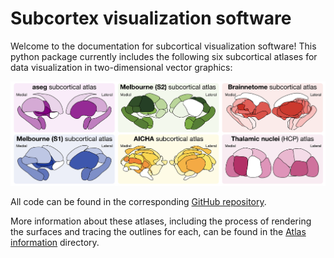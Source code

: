 # Subcortex visualization software

Welcome to the documentation for subcortical visualization software!
This python package currently includes the following six subcortical atlases for data visualization in two-dimensional vector graphics:

![Example plot](images/all_atlas_showcase.png)

All code can be found in the corresponding [GitHub repository](https://github.com/anniegbryant/subcortex_visualization).

More information about these atlases, including the process of rendering the surfaces and tracing the outlines for each, can be found in the [Atlas information](https://anniegbryant.github.io/subcortex_visualization/atlas_info/) directory.